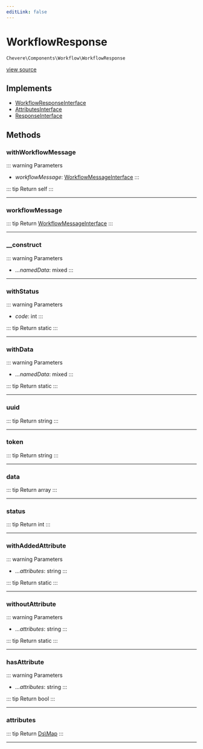 ```yaml
---
editLink: false
---
```


# WorkflowResponse

`Chevere\Components\Workflow\WorkflowResponse`

[view source](https://github.com/chevere/chevere/blob/main/src/Chevere/Components/Workflow/WorkflowResponse.php)

## Implements

- [WorkflowResponseInterface](../../Interfaces/Workflow/WorkflowResponseInterface.md)
- [AttributesInterface](../../Interfaces/Common/AttributesInterface.md)
- [ResponseInterface](../../Interfaces/Response/ResponseInterface.md)

## Methods

### withWorkflowMessage

::: warning Parameters
- *workflowMessage*: [WorkflowMessageInterface](../../Interfaces/Workflow/WorkflowMessageInterface.md)
:::

::: tip Return
self
:::

---

### workflowMessage

::: tip Return
[WorkflowMessageInterface](../../Interfaces/Workflow/WorkflowMessageInterface.md)
:::

---

### __construct

::: warning Parameters
- *...namedData*: mixed
:::

---

### withStatus

::: warning Parameters
- *code*: int
:::

::: tip Return
static
:::

---

### withData

::: warning Parameters
- *...namedData*: mixed
:::

::: tip Return
static
:::

---

### uuid

::: tip Return
string
:::

---

### token

::: tip Return
string
:::

---

### data

::: tip Return
array
:::

---

### status

::: tip Return
int
:::

---

### withAddedAttribute

::: warning Parameters
- *...attributes*: string
:::

::: tip Return
static
:::

---

### withoutAttribute

::: warning Parameters
- *...attributes*: string
:::

::: tip Return
static
:::

---

### hasAttribute

::: warning Parameters
- *...attributes*: string
:::

::: tip Return
bool
:::

---

### attributes

::: tip Return
[Ds\Map](https://www.php.net/manual/class.ds\map)
:::

---
